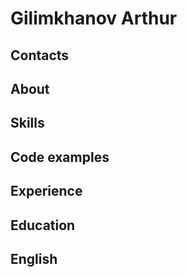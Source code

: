 # Gilimkhanov Arthur

## Contacts

## About

## Skills

## Code examples

## Experience

## Education

## English
